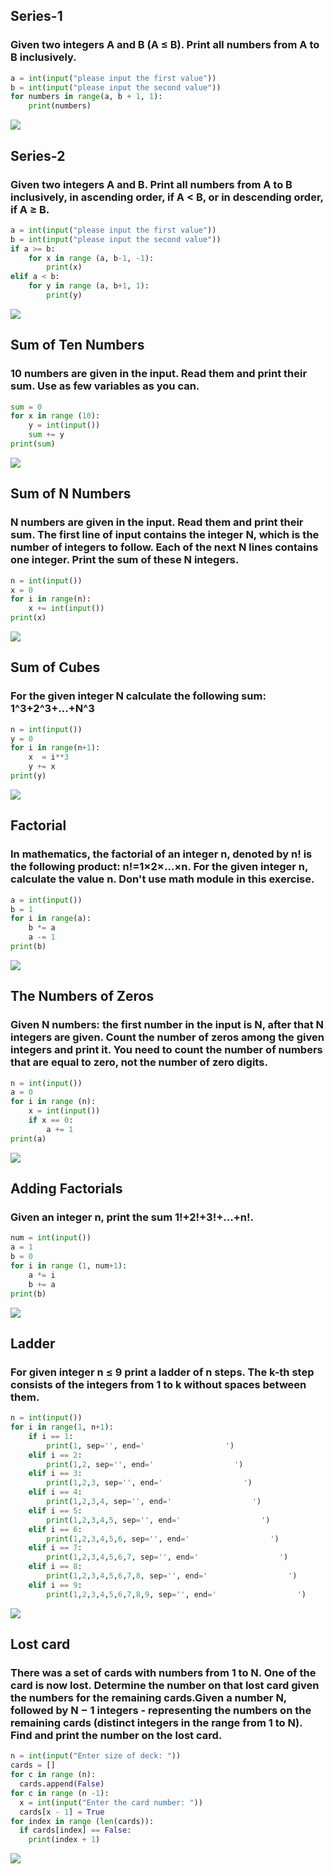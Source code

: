## Series-1
### Given two integers A and B (A ≤ B). Print all numbers from A to B inclusively.
```.py
a = int(input("please input the first value"))
b = int(input("please input the second value"))
for numbers in range(a, b + 1, 1):
    print(numbers)
```
![](2.1_pic.png)
## Series-2
### Given two integers A and B. Print all numbers from A to B inclusively, in ascending order, if A < B, or in descending order, if A ≥ B.
```.py
a = int(input("please input the first value"))
b = int(input("please input the second value"))
if a >= b: 
    for x in range (a, b-1, -1):
        print(x)
elif a < b: 
    for y in range (a, b+1, 1):
        print(y)
```
![](2.2_pic.png)
## Sum of Ten Numbers
### 10 numbers are given in the input. Read them and print their sum. Use as few variables as you can.
```.py
sum = 0
for x in range (10):
    y = int(input())
    sum += y
print(sum)
```
![](2.3_pic.png)
## Sum of N Numbers
### N numbers are given in the input. Read them and print their sum. The first line of input contains the integer N, which is the number of integers to follow. Each of the next N lines contains one integer. Print the sum of these N integers.
```.py
n = int(input())
x = 0
for i in range(n):
    x += int(input())
print(x)
```
![](2.4_pic.png)
## Sum of Cubes
### For the given integer N calculate the following sum: 1^3+2^3+…+N^3
```.py
n = int(input())
y = 0
for i in range(n+1):
    x  = i**3
    y += x
print(y)
```
![](2.5_pic.png)
## Factorial
### In mathematics, the factorial of an integer n, denoted by n! is the following product: n!=1×2×…×n. For the given integer n, calculate the value n. Don't use math module in this exercise.
```.py
a = int(input())
b = 1
for i in range(a):
    b *= a
    a -= 1
print(b)
```
![](2.6_pic.png)
## The Numbers of Zeros
### Given N numbers: the first number in the input is N, after that N integers are given. Count the number of zeros among the given integers and print it. You need to count the number of numbers that are equal to zero, not the number of zero digits.
```.py
n = int(input())
a = 0
for i in range (n):
    x = int(input())
    if x == 0:
        a += 1
print(a)
```
![](2.7_pic.png)
## Adding Factorials
### Given an integer n, print the sum 1!+2!+3!+...+n!.
```.py
num = int(input())
a = 1
b = 0
for i in range (1, num+1):
    a *= i
    b += a
print(b)
```
![](2.8_pic.png)
## Ladder
### For given integer n ≤ 9 print a ladder of n steps. The k-th step consists of the integers from 1 to k without spaces between them.
```.py
n = int(input())
for i in range(1, n+1):
    if i == 1:
        print(1, sep='', end='                  ')
    elif i == 2:
        print(1,2, sep='', end='                  ')
    elif i == 3:
        print(1,2,3, sep='', end='                  ')
    elif i == 4:
        print(1,2,3,4, sep='', end='                  ')
    elif i == 5:
        print(1,2,3,4,5, sep='', end='                  ')
    elif i == 6:
        print(1,2,3,4,5,6, sep='', end='                  ')
    elif i == 7:
        print(1,2,3,4,5,6,7, sep='', end='                  ')
    elif i == 8:
        print(1,2,3,4,5,6,7,8, sep='', end='                  ')
    elif i == 9:
        print(1,2,3,4,5,6,7,8,9, sep='', end='                  ')
```
![](2.9_pic.png)
## Lost card
### There was a set of cards with numbers from 1 to N. One of the card is now lost. Determine the number on that lost card given the numbers for the remaining cards.Given a number N, followed by N − 1 integers - representing the numbers on the remaining cards (distinct integers in the range from 1 to N). Find and print the number on the lost card.
```.py
n = int(input("Enter size of deck: "))
cards = []
for c in range (n):
  cards.append(False)
for c in range (n -1):
  x = int(input("Enter the card number: "))
  cards[x - 1] = True
for index in range (len(cards)):
  if cards[index] == False:
    print(index + 1)
```
![](3.10_pic.png) 
